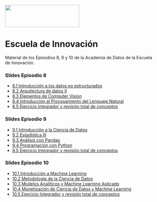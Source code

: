 <a href="url"><img src="https://padlet-uploads.storage.googleapis.com/717561181/z9Ub4kFsxsUZEPORMgdO3g/1539e1f8b53226dbc59e16261a6de196.png" height="73" width="244" ></a>

# Escuela de Innovación
Material de los Episodios 8, 9 y 10 de la Academia de Datos de la Escuela de Innovación.

### Slides Episodio 8
* [8.1 Introducción a los datos no estructurados](https://docs.google.com/presentation/d/1KWS_QCQ4ExQwsgtnBYnAJWFHyaCK-H3oZW36_SAD8-Q)
* [8.2 Arquitectura de datos II](https://docs.google.com/presentation/d/1t6VRq5S2twVmuzpPV8fSncsnsZopq9wJgsv4xHQEuIk)
* [8.3 Elementos de Computer Vision](https://docs.google.com/presentation/d/1prN9oa9rH2ovD28uoES1rfpuE9BAAmQnPzB5kONG7RE)
* [8.4 Introducción al Procesamiento del Lenguaje Natural](https://docs.google.com/presentation/d/1Mt2IPLcme4h3x7zI7hiENVx5gD5qriEME883_cNiI40)
* [8.5 Ejercicio Integrador y revisión total de conceptos](https://docs.google.com/presentation/d/1vD8E_DqfB2XLjeJHE-VzZPLcyped1DF5D8WLo9tMhdw)


### Slides Episodio 9
* [9.1 Introducción a la Ciencia de Datos](https://docs.google.com/presentation/d/1NPhyE9_yDgIfycmx9nt4Lz0Wmw40OnUG81D-fVGYdO0)
* [9.2 Estadística III](https://docs.google.com/presentation/d/1K8Ljcv8GcM2kD45J3qjMPcAKwYtOii_5HToPKhhokdU)
* [9.3 Análisis con Pandas](https://docs.google.com/presentation/d/13Osu5Msmo5Ox0CEpTh4gRGQzTlF6Z8h2BgIKPCPLozY)
* [9.4 Programación con Python](https://docs.google.com/presentation/d/1LDtXqKhrXgxWAYM9PM9EFmFPKNrG1635fd1OcQt1ays)
* [9.5 Ejercicio Integrador y revisión total de conceptos](https://docs.google.com/presentation/d/1bv4tFixWllBTi69N5t-pUaV-mXdKdkzhZior1LLKMpc)

### Slides Episodio 10
* [10.1 Introducción a Machine Learning](https://docs.google.com/presentation/d/1nVfTkgwp52WCM1y1DOWIqxjTRHMRAuoClR-4GEiHUJQ)
* [10.2 Metodología de la Ciencia de Datos](https://docs.google.com/presentation/d/1HVzlPs4z0TkxTCv8mXKp79nkIJeiDe4312KgSCCrRqg)
* [10.3 Modelos Analíticos y Machine Learning Aplicado](https://docs.google.com/presentation/d/1e95lz4unTMS_aYL77uc--pq_GD5DpfLeaGVTMsQ1Hx4)
* [10.4 Monetización de Ciencia de Datos y Machine Learning](https://docs.google.com/presentation/d/1d9wp-3UilRRGsUCtZIu2Ol2S5Fjal3-VtvMYwRLHs8U)
* [10.5 Ejercicio Integrador y revisión total de conceptos](https://docs.google.com/presentation/d/1XXZzy69C9rCxC02uWzQQ7H1yeqXVTwqwc595Vpyt3u4)
